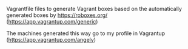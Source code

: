 Vagrantfile files to generate Vagrant boxes based on the automatically generated
boxes by https://roboxes.org/  (https://app.vagrantup.com/generic)

The machines generated this way go to my profile in Vagrantup
(https://app.vagrantup.com/angelv) 
